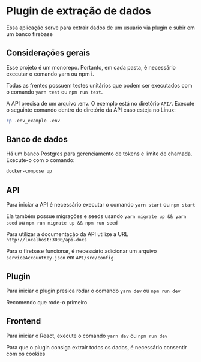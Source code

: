 # Plugin de extração de dados

Essa aplicação serve para extrair dados de um usuario via plugin e subir em um banco firebase

## Considerações gerais

Esse projeto é um monorepo. Portanto, em cada pasta, é necessário executar o comando yarn ou npm i.

Todas as frentes possuem testes unitários que podem ser executados com o comando `yarn test` ou `npm run test`.

A API precisa de um arquivo .env. O exemplo está no diretório `API/`. Execute o seguinte comando dentro do diretório da API caso esteja no Linux:
```bash
cp .env_example .env
```

## Banco de dados

Há um banco Postgres para gerenciamento de tokens e limite de chamada. Execute-o com o comando:
```bash
docker-compose up
```

## API

Para iniciar a API é necessário executar o comando `yarn start` ou `npm start`

Ela também possue migrações e seeds usando `yarn migrate up && yarn seed` ou `npm run migrate up && npm run seed`

Para utilizar a documentação da API utilize a URL `http://localhost:3000/api-docs`

Para o firebase funcionar, é necessário adicionar um arquivo `serviceAccountKey.json` em `API/src/config`

## Plugin

Para iniciar o plugin presica rodar o comando `yarn dev` ou `npm run dev`

Recomendo que rode-o primeiro

## Frontend

Para iniciar o React, execute o comando `yarn dev` ou `npm run dev`

Para que o plugin consiga extrair todos os dados, é necessário consentir com os cookies
